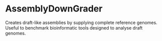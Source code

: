 # AssemblyDownGrader
Creates draft-like assemblies by supplying complete reference genomes. Useful to benchmark bioinformatic tools designed to analyse draft genomes.
